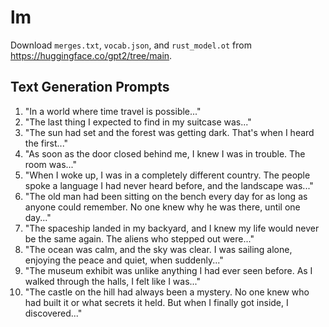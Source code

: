 # lm

Download `merges.txt`, `vocab.json`, and `rust_model.ot` from https://huggingface.co/gpt2/tree/main.

## Text Generation Prompts
1. "In a world where time travel is possible..."
2. "The last thing I expected to find in my suitcase was..."
3. "The sun had set and the forest was getting dark. That's when I heard the first..."
4. "As soon as the door closed behind me, I knew I was in trouble. The room was..."
5. "When I woke up, I was in a completely different country. The people spoke a language I had never heard before, and the landscape was..."
6. "The old man had been sitting on the bench every day for as long as anyone could remember. No one knew why he was there, until one day..."
7. "The spaceship landed in my backyard, and I knew my life would never be the same again. The aliens who stepped out were..."
8. "The ocean was calm, and the sky was clear. I was sailing alone, enjoying the peace and quiet, when suddenly..."
9. "The museum exhibit was unlike anything I had ever seen before. As I walked through the halls, I felt like I was..."
10. "The castle on the hill had always been a mystery. No one knew who had built it or what secrets it held. But when I finally got inside, I discovered..."
